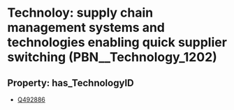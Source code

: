 # Technoloy: __supply chain management systems and technologies enabling quick supplier switching__ (PBN__Technology_1202)

## Property: has_TechnologyID

* [Q492886](Q492886)

